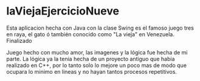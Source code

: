 # laViejaEjercicioNueve
Esta aplicacion hecha con Java con la clase Swing es el famoso juego tres en raya, el gato ó también conocido como "La vieja" en Venezuela. Finalizado

Juego hecho con mucho amor, las imagenes y la lógica fue hecha de mi parte. La lógica ya la tenia hecha de un proyecto antiguo que habia realizado en C++, por lo tanto solo lo mejore un poco mas de modo que ocupara lo minimo en lineas y no hayan tantos procesos repetitivos.
